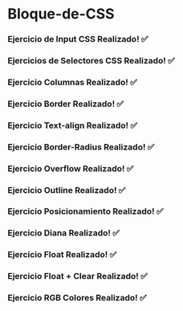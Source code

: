 # Bloque-de-CSS

### Ejercicio de Input CSS Realizado! :white_check_mark:
### Ejercicios de Selectores CSS Realizado! :white_check_mark:
### Ejercicio Columnas Realizado! :white_check_mark:
### Ejercicio Border Realizado! :white_check_mark:
### Ejercicio Text-align Realizado! :white_check_mark:
### Ejercicio Border-Radius Realizado! :white_check_mark:
### Ejercicio Overflow Realizado! :white_check_mark:
### Ejercicio Outline Realizado! :white_check_mark:
### Ejercicio Posicionamiento Realizado! :white_check_mark:
### Ejercicio Diana Realizado! :white_check_mark:
### Ejercicio Float Realizado! :white_check_mark:
### Ejercicio Float + Clear Realizado! :white_check_mark:
### Ejercicio RGB Colores Realizado! :white_check_mark: